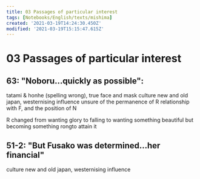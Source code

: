 ```yaml
---
title: 03 Passages of particular interest
tags: [Notebooks/English/texts/mishima]
created: '2021-03-19T14:24:30.450Z'
modified: '2021-03-19T15:15:47.615Z'
---
```


# 03 Passages of particular interest

## 63: "Noboru...quickly as possible":
tatami & honhe (spelling wrong), true face and mask
culture
new and old japan, westernising influence
unsure of the permanence of R relationship with F, and the position of N

R changed from wanting glory to falling to wanting something beautiful but becoming something rongto attain it

## 51-2: "But Fusako was determined...her financial"
culture
new and old japan, westernising influence

